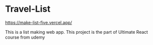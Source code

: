 # Travel-List
https://make-list-five.vercel.app/

This is a list making web app. This project is the part of Ultimate React course from udemy
